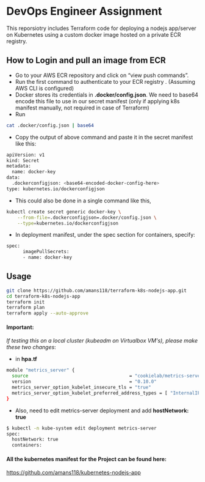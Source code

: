 # DevOps Engineer Assignment

This reporsiotry includes Terraform code for deploying a nodejs app/server on Kubernetes using a custom docker image hosted on a private ECR registry.

## How to Login and pull an image from ECR

* Go to your AWS ECR repository and click on “view push commands”.
* Run the first command to authenticate to your ECR registry . (Assuming AWS CLI is configured)
* Docker stores its credentials in **.docker/config.json**. We need to base64 encode this file to use in our secret manifest (only if applying k8s manifest manually, not required in case of Terraform)
* Run
```bash
cat .docker/config.json | base64
```
* Copy the output of above command and paste it in the secret manifest like this:
```bash
apiVersion: v1
kind: Secret
metadata:
  name: docker-key
data:
  .dockerconfigjson: <base64-encoded-docker-config-here>
type: kubernetes.io/dockerconfigjson
```
* This could also be done in a single command like this,
```bash
kubectl create secret generic docker-key \
    --from-file=.dockerconfigjson=.docker/config.json \
    --type=kubernetes.io/dockerconfigjson
```
* In deployment manifest, under the spec section for containers, specify:
```bash
spec:
	  imagePullSecrets:
	  - name: docker-key
```
## Usage

```bash
git clone https://github.com/amans118/terraform-k8s-nodejs-app.git
cd terraform-k8s-nodejs-app
terraform init
terraform plan
terraform apply --auto-approve
```
#### Important:
*If testing this on a local cluster (kubeadm on Virtualbox VM's), please make these two changes*:
* in **hpa.tf**
```bash
module "metrics_server" {
  source                                     = "cookielab/metrics-server/kubernetes"
  version                                    = "0.10.0"
  metrics_server_option_kubelet_insecure_tls = "true"
  metrics_server_option_kubelet_preferred_address_types = [ "InternalIP", "ExternalIP", "Hostname", "InternalDNS", "ExternalDNS" ]
}
```
* Also, need to edit metrics-server deployment and add **hostNetwork: true** 
```bash
$ kubectl -n kube-system edit deployment metrics-server
spec:
  hostNetwork: true
  containers:
 ```

#### All the kubernetes manifest for the Project can be found here:
https://github.com/amans118/kubernetes-nodejs-app
